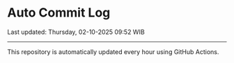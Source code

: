 # Auto Commit Log

Last updated: Thursday, 02-10-2025 09:52 WIB

---

This repository is automatically updated every hour using GitHub Actions.
